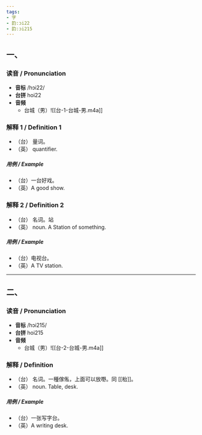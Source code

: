 ```yaml
---
tags:
- 字
- 韵:ɔi22
- 韵:ɔi215
---
```


## 一、

### __读音__ / Pronunciation

- __音标__  /hɔi22/
- __台拼__  hoi22
- __音频__
	- 台城（男）![[台-1-台城-男.m4a]]
### 解释 1 / Definition 1

- （台） 量词。
- （英） quantifier. 

##### 用例 / Example

- （台）一台好戏。
- （英）A good show.

### 解释 2 / Definition 2

- （台） 名词。站
- （英） noun. A Station of something. 

##### 用例 / Example

- （台）电视台。
- （英）A TV station.

---

## 二、

### __读音__ / Pronunciation

- __音标__  /hɔi215/
- __台拼__  hoi215
- __音频__
	- 台城（男）![[台-2-台城-男.m4a]]
### 解释 / Definition

- （台） 名词。一種傢俬，上面可以放嘢。同 [[枱]]。
- （英） noun. Table, desk. 

##### 用例 / Example

- （台）一张写字台。
- （英）A writing desk.